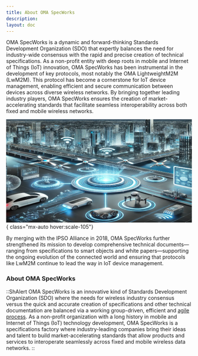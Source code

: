 ```yaml
---
title: About OMA SpecWorks
description:
layout: doc
---
```


OMA SpecWorks is a dynamic and forward-thinking Standards Development
Organization (SDO) that expertly balances the need for industry-wide consensus
with the rapid and precise creation of technical specifications. As a non-profit
entity with deep roots in mobile and Internet of Things (IoT) innovation, OMA
SpecWorks has been instrumental in the development of key protocols, most notably
the OMA LightweightM2M (LwM2M). This protocol has become a cornerstone for IoT
device management, enabling efficient and secure communication between devices
across diverse wireless networks. By bringing together leading industry players,
OMA SpecWorks ensures the creation of market-accelerating standards that
facilitate seamless interoperability across both fixed and mobile wireless
networks.

![](/images/omaspecworks/about/DALL_E_Idea_machine_landscape.png){ class="mx-auto hover:scale-105"}

By merging with the IPSO Alliance in 2018, OMA SpecWorks further
strengthened its mission to develop comprehensive technical documents—ranging
from specifications to smart objects and white papers—supporting the ongoing
evolution of the connected world and ensuring that protocols like LwM2M
continue to lead the way in IoT device management.

### About OMA SpecWorks
::ShAlert
OMA SpecWorks is an innovative kind of Standards Development Organization
(SDO) where the needs for wireless industry consensus versus the quick and
accurate creation of specifications and other technical documentation are
balanced via a working group-driven, efficient and [agile process](https://omaspecworks.org/what-is-oma-specworks/agile-process-for-standardization-in-todays-market-landscape/).
As a non-profit organization with a long history in mobile and Internet of
Things (IoT) technology development, OMA SpecWorks is a specifications factory
where industry-leading companies bring their ideas and talent to build
market-accelerating standards that allow products and services to interoperate
seamlessly across fixed and mobile wireless data networks.
::